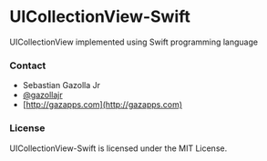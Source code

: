 UICollectionView-Swift
======================

UICollectionView implemented using Swift programming language

### Contact

* Sebastian Gazolla Jr
* [@gazollajr](http://twitter.com/gazollajr)
* [http://gazapps.com](http://gazapps.com)

### License

UICollectionView-Swift is licensed under the MIT License.

